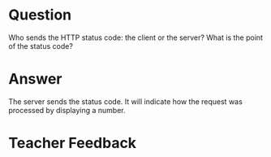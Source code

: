 # Question

Who sends the HTTP status code: the client or the server? What is the point of the status code?

# Answer

The server sends the status code. It will indicate how the request was processed by displaying a number.

# Teacher Feedback
